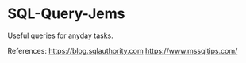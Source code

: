 # SQL-Query-Jems
Useful queries for anyday tasks.

References: 
https://blog.sqlauthority.com
https://www.mssqltips.com/
